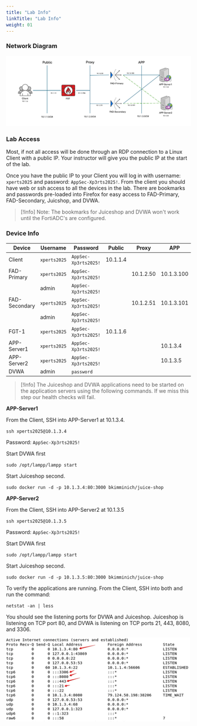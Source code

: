 ```yaml
---
title: "Lab Info"
linkTitle: "Lab Info"
weight: 01
---
```

### **Network Diagram**

![](fad-logical-w-ips.png)

### **Lab Access**

Most, if not all access will be done through an RDP connection to a Linux Client with a public IP.  Your instructor will give you the public IP at the start of the lab.

Once you have the public IP to your Client you will log in with username: ```xperts2025``` and password: ```AppSec-Xp3rts2025!```.  From the client you should have web or ssh access to all the devices in the lab.  There are bookmarks and passwords pre-loaded into Firefox for easy access to FAD-Primary, FAD-Secondary, Juicshop, and DVWA.

> [!Info]
> Note: The bookmarks for Juiceshop and DVWA won't work until the FortiADC's are configured.

### **Device Info**

| Device        |Username|Password| Public | Proxy     | APP        |
|---------------|-----|--------|--|-----------|------------|
| Client        |```xperts2025```|```AppSec-Xp3rts2025!```| 10.1.1.4 |           |            |
| FAD-Primary   |```xperts2025```|```AppSec-Xp3rts2025!```|  | 10.1.2.50 | 10.1.3.100 |
|               |admin|```AppSec-Xp3rts2025!```|  |           |            |
| FAD-Secondary |```xperts2025```|```AppSec-Xp3rts2025!```|  | 10.1.2.51 | 10.1.3.101 |
|               |admin|```AppSec-Xp3rts2025!```|  |           |            |
|FGT-1|```xperts2025```|```AppSec-Xp3rts2025!```| 10.1.1.6 |           |            |
|APP-Server1|```xperts2025```|```AppSec-Xp3rts2025!```|  |           | 10.1.3.4   |
|APP-Server2|```xperts2025```|```AppSec-Xp3rts2025!```|  |           | 10.1.3.5   |
|DVWA|admin|```password```||||

> [!Info]
> The Juiceshop and DVWA applications need to be started on the application servers using the following commands.  If we miss this step our health checks will fail.

**APP-Server1**

From the Client, SSH into APP-Server1 at 10.1.3.4.
```
ssh xperts2025@10.1.3.4
```
Password: ```AppSec-Xp3rts2025!```

Start DVWA first
```
sudo /opt/lampp/lampp start
```

Start Juiceshop second.

```
sudo docker run -d -p 10.1.3.4:80:3000 bkimminich/juice-shop
```

**APP-Server2**

From the Client, SSH into APP-Server2 at 10.1.3.5
```
ssh xperts2025@10.1.3.5
```
Password: ```AppSec-Xp3rts2025!```

Start DVWA first
```
sudo /opt/lampp/lampp start
```

Start Juiceshop second.

```
sudo docker run -d -p 10.1.3.5:80:3000 bkimminich/juice-shop
```
To verify the applications are running.  From the Client, SSH into both and run the command:
```
netstat -an | less
```
You should see the listening ports for DVWA and Juiceshop.  Juiceshop is listening on TCP port 80, and DVWA is listening on TCP ports 21, 443, 8080, and 3306.

![](netstat.png)


